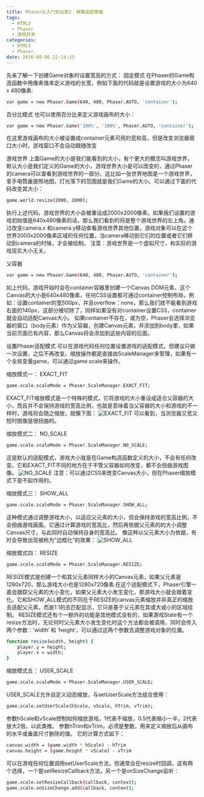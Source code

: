 ```yaml
---
title: Phaser从入门到出家2：屏幕适配策略
tags:
  - HTML5
  - Phaser
  - 游戏开发
categories:
  - HTML5
  - Phaser
date: 2016-08-06 22:14:33
---
```


先来了解一下创建Game对象时设置宽高的方式：
固定模式
在Phaser的Game构造函数中用像素值来定义游戏的长宽，例如下面的代码就是设置游戏的大小为640 x 480像素:
``` bash
var game = new Phaser.Game(640, 480, Phaser.AUTO, 'container');
```

百分比模式
也可以使用百分比来定义游戏画布的大小：
``` bash
var game = new Phaser.Game('100%', '100%', Phaser.AUTO, 'container');
```
在这里游戏画布的大小被设置成container元素可用的宽和高，但是改变浏览器窗口大小时，游戏窗口不会自动跟随改变

游戏世界
上面Game的大小是我们能看到的大小，有个更大的概念叫游戏世界，默认大小是我们定义的Game的大小，游戏世界大小是可以改变的，通过Phaser的camera可以查看到游戏世界的一部分。这比如一张世界地图是一个游戏世界，拿手电筒垂直照地图，灯光落下的范围就是我们Game的大小。可以通过下面的代码改变其大小：
``` bash
game.world.resize(2000, 2000);
```
执行上述代码，游戏世界的大小会被重设成2000x2000像素。如果我们设置的游戏初始值是640x480像素的话，那么我们看到的将是整个游戏世界的左上角。通过改变camera.x 和camera.y移动查看游戏世界其他位置，游戏对象可以在这个世界2000x2000像素区域的任何位置，当camera移动到它们的位置或者它们移动到camera的时候，才会被绘制。
注意：游戏世界是一个虚拟尺寸，和实际的游戏现实大小无关。

父容器
``` bash
var game = new Phaser.Game(640, 480, Phaser.AUTO, 'container');
```
如上代码，游戏开始时会在container容器里创建一个Canvas DOM元素，这个Canvas的大小是640x480像素，任何CSS设置都可通过container控制布局，例如：设置container的宽500px，并且overflow：none，那么我们就不能看到游戏右面的140px，这部分被切除了，同样如果没有对container设置CSS，container就会自动适配Canvas大小。
如果container不存在，或为空，Phaser会选择浏览器的窗口（body元素）作为父容器，创建Canvas元素，并添加到body里，如果当前页面已有内容，那么Canvas将会添加到这些内容的后面。

设置Phaser适配模式
可以在游戏代码任何位置设置游戏的适配模式，但建议只做一次设置，之后不再改变。缩放操作都是直接由ScaleManager来管理，如果有一个全局变量game，可以通过game.scale来操作。

缩放模式一： EXACT_FIT
``` bash
game.scale.scaleMode = Phaser.ScaleManager.EXACT_FIT;
```
EXACT_FIT缩放模式是一个特殊的模式，它将游戏的大小重设成适合父容器的大小，而且并不会保持游戏的宽高比例，也就是意味着当父容器的大小和游戏的不一样时，游戏将会随之缩放，就像下图：
![EXACT_FIT](https://raw.githubusercontent.com/x4niko/PhaserSample/master/snapshot/EXACT_FIT.png)
可以看到，当浏览器又宽又短时图像是很扭曲的。

缩放模式二： NO_SCALE
``` bash
game.scale.scaleMode = Phaser.ScaleManager.NO_SCALE;
```
这是默认的适配模式，游戏大小就是在Game构造函数定义的大小，不会有任何改变。它和EXACT_FIT不同的地方在于不管父容器如何改变，都不会扭曲游戏图像。
![NO_SCALE](https://raw.githubusercontent.com/x4niko/PhaserSample/master/snapshot/NO_SCALE.png)
注意：可以通过CSS来改变Canvas大小，但在Phaser缩放模式下是不起作用的。

缩放模式三： SHOW_ALL
``` bash
game.scale.scaleMode = Phaser.ScaleManager.SHOW_ALL;
```
这种模式通过调整游戏大小，以适应父元素的大小，但会保持游戏的宽高比例，不会扭曲游戏画面。它通过计算游戏的宽高比，然后再依据父元素的的大小调整Canvas尺寸，与此同时自动保持自身的宽高比。
像这种以父元素大小为依据，有时会导致出现被称为“边框化”的效果：
![SHOW_ALL](https://raw.githubusercontent.com/x4niko/PhaserSample/master/snapshot/SHOW_ALL.png)

缩放模式四： RESIZE
``` bash
game.scale.scaleMode = Phaser.ScaleManager.RESIZE;
```
RESIZE模式是创建一个和其父元素同样大小的Canvas元素，如果父元素是1280x720，那么游戏大小也是1280x720像素.在这个适配模式下，Phaser引擎一直会跟踪父元素的大小变化，如果父元素大小发生变化，那游戏大小就会跟着变化。它和SHOW_ALL模式的不同在于RESIZE的canvas元素缩放并非真正的缩放去适配父元素，而是1:1的去匹配显示，它只是基于父元素在其或大或小的区域绘制。
RESIZE模式还有个一额外的功能是其他模式没有的，如果游戏State有一个resize方法时，无论何时父元素大小发生变化时这个方法都会被调用，同时会传入两个参数：’width‘ 和 ’height‘，可以通过这两个参数去调整游戏对象的位置。
``` bash
function resize(width, height) {
    player.y = height;
    player.x = width;
}
```

缩放模式五： USER_SCALE
``` bash
game.scale.scaleMode = Phaser.ScaleManager.USER_SCALE;
```
USER_SCALE允许自定义动态缩放，与setUserScale方法组合使用：
``` bash
game.scale.setUserScale(hScale, vScale, hTrim, vTrim);
```
参数hScale和vScale控制如何缩放游戏，1代表不缩放，0.5代表缩小一半，2代表放大2倍，以此类推。
参数hTrim和vTrim，必须是整数，用来定义缩放后从画布的水平或垂直尺寸删除的值。
它的计算方式如下：
``` bash
canvas.width = (game.width * hScale) - hTrim
canvas.height = (game.height * vScale) - vTrim
```
可以在游戏任何位置调用setUserScale方法，但通常会在resize时回调，这有两个选择，一个是setResizeCallback方法，另一个是onSizeChange监听：
``` bash
game.scale.setResizeCallback(callback, context);
game.scale.onSizeChange.add(callback, context);
```
